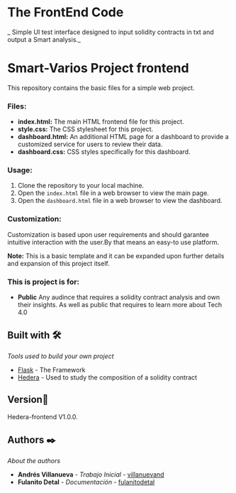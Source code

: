 # The FrontEnd Code

_ Simple UI test interface designed to input solidity contracts in txt and output a Smart analysis._

# Smart-Varios Project frontend

This repository contains the basic files for a simple web project.

### Files:
* **index.html:** The main HTML frontend file for this project.
* **style.css:** The CSS stylesheet for this project.
* **dashboard.html:** An additional HTML page for a dashboard to provide a customized service for users to review their data.
* **dashboard.css:** CSS styles specifically for this dashboard.

### Usage:
1. Clone the repository to your local machine.
2. Open the `index.html` file in a web browser to view the main page.
3. Open the `dashboard.html` file in a web browser to view the dashboard.

### Customization:
Customization is based upon user requirements and should garantee intuitive interaction with the user.By that means an easy-to use platform.

**Note:** This is a basic template and it can be expanded upon further details and expansion of this project itself.

### This is project is for:
* **Public** Any audince that requires a solidity contract analysis and own their insights. As well as public that requires to learn more about Tech 4.0




## Built with 🛠️

_Tools used to build your own project_

* [Flask](https://flask.palletsprojects.com/en/3.0.x/) - The Framework
* [Hedera](https://hedera.com/learning/smart-contracts/smart-contract-security#:~:text=Smart%20contract%20security%20refers%20to,or%20interacting%20with%20smart%20contracts) - Used to study the composition of a solidity contract



## Version📌

 Hedera-frontend V1.0.0.

## Authors ✒️

_About the authors_

* **Andrés Villanueva** - *Trabajo Inicial* - [villanuevand](https://github.com/villanuevand)
* **Fulanito Detal** - *Documentación* - [fulanitodetal](#fulanito-de-tal)



